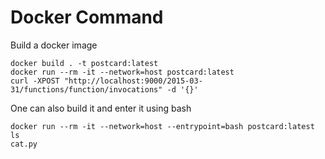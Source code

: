 # Docker Command

Build a docker image

```shell
docker build . -t postcard:latest
docker run --rm -it --network=host postcard:latest
curl -XPOST "http://localhost:9000/2015-03-31/functions/function/invocations" -d '{}'
```

One can also build it and enter it using bash

```shell
docker run --rm -it --network=host --entrypoint=bash postcard:latest
ls
cat.py
```
